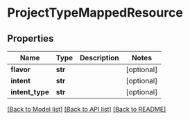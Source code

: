 # ProjectTypeMappedResource

## Properties
Name | Type | Description | Notes
------------ | ------------- | ------------- | -------------
**flavor** | **str** |  | [optional] 
**intent** | **str** |  | [optional] 
**intent_type** | **str** |  | [optional] 

[[Back to Model list]](../README.md#documentation-for-models) [[Back to API list]](../README.md#documentation-for-api-endpoints) [[Back to README]](../README.md)


